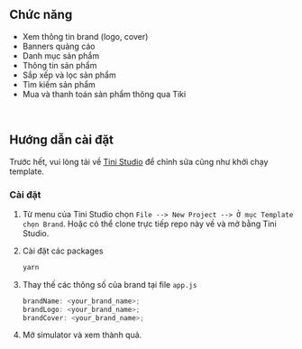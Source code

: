 

## Chức năng

- Xem thông tin brand (logo, cover)
- Banners quảng cáo
- Danh mục sản phẩm
- Thông tin sản phẩm
- Sắp xếp và lọc sản phẩm
- Tìm kiếm sản phẩm
- Mua và thanh toán sản phẩm thông qua Tiki

<br/>

## Hướng dẫn cài đặt

Trước hết, vui lòng tải về [Tini Studio](https://developers.tiki.vn/downloads) để chỉnh sửa cũng như khởi chạy template.

### Cài đặt

1. Từ menu của Tini Studio chọn `File --> New Project --> Ở mục Template chọn Brand`. Hoặc có thể clone trực tiếp repo này về và mở bằng Tini Studio.

2. Cài đặt các packages

   ```sh
   yarn
   ```

3. Thay thế các thông số của brand tại file `app.js`
   ```js
   brandName: <your_brand_name>;
   brandLogo: <your_brand_name>;
   brandCover: <your_brand_name>;
   ```
4. Mở simulator và xem thành quả.
